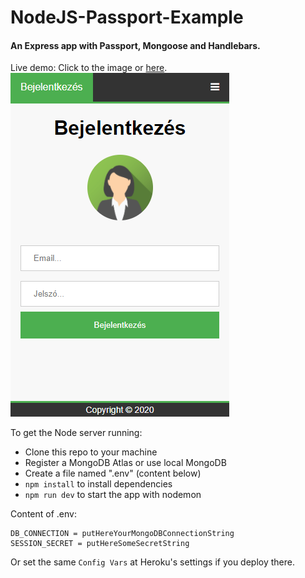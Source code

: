 # NodeJS-Passport-Example
#### An Express app with Passport, Mongoose and Handlebars.

Live demo: Click to the image or [here](https://nodejs-passport-example.herokuapp.com).  
[![Screenshot](screenshot.png?raw=true "Passport-Example")](https://nodejs-passport-example.herokuapp.com)

To get the Node server running: 
- Clone this repo to your machine
- Register a MongoDB Atlas or use local MongoDB
- Create a file named ".env" (content below)
- `npm install` to install dependencies
- `npm run dev` to start the app with nodemon

Content of .env:
```
DB_CONNECTION = putHereYourMongoDBConnectionString
SESSION_SECRET = putHereSomeSecretString
```
Or set the same `Config Vars` at Heroku's settings if you deploy there.
